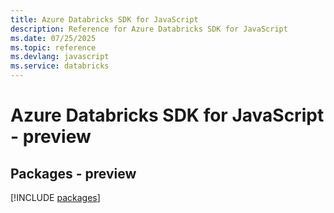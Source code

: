 ```yaml
---
title: Azure Databricks SDK for JavaScript
description: Reference for Azure Databricks SDK for JavaScript
ms.date: 07/25/2025
ms.topic: reference
ms.devlang: javascript
ms.service: databricks
---
```

# Azure Databricks SDK for JavaScript - preview
## Packages - preview
[!INCLUDE [packages](databricks-index.md)]
